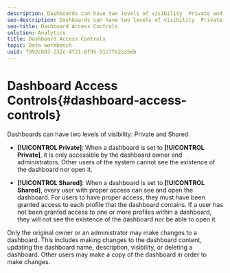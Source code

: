 ```yaml
---
description: Dashboards can have two levels of visibility  Private and Shared.
seo-description: Dashboards can have two levels of visibility  Private and Shared.
seo-title: Dashboard Access Controls
solution: Analytics
title: Dashboard Access Controls
topic: Data workbench
uuid: f992cb93-232c-4f21-8f95-91c7fa2535eb
---
```


# Dashboard Access Controls{#dashboard-access-controls}

Dashboards can have two levels of visibility: Private and Shared.

* **[!UICONTROL Private]**: When a dashboard is set to **[!UICONTROL Private]**, it is only accessible by the dashboard owner and administrators. Other users of the system cannot see the existence of the dashboard nor open it. 

* **[!UICONTROL Shared]**: When a dashboard is set to **[!UICONTROL Shared]**, every user with proper access can see and open the dashboard. For users to have proper access, they must have been granted access to each profile that the dashboard contains. If a user has not been granted access to one or more profiles within a dashboard, they will not see the existence of the dashboard nor be able to open it.

Only the original owner or an administrator may make changes to a dashboard. This includes making changes to the dashboard content, updating the dashboard name, description, visibility, or deleting a dashboard. Other users may make a copy of the dashboard in order to make changes. 
